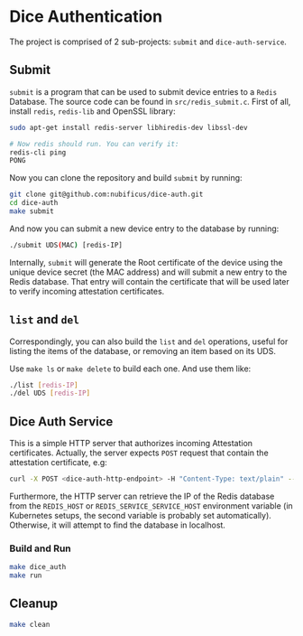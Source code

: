 # Dice Authentication

The project is comprised of 2 sub-projects: `submit` and `dice-auth-service`.

## Submit

`submit` is a program that can be used to submit device entries to a `Redis` Database. The source code can be found in `src/redis_submit.c`. First of all, install `redis`, `redis-lib` and OpenSSL library:
```bash
sudo apt-get install redis-server libhiredis-dev libssl-dev

# Now redis should run. You can verify it:
redis-cli ping
PONG
```

Now you can clone the repository and build `submit` by running:
```bash
git clone git@github.com:nubificus/dice-auth.git
cd dice-auth
make submit
```

And now you can submit a new device entry to the database by running:

```bash
./submit UDS(MAC) [redis-IP]
```
Internally, `submit` will generate the Root certificate of the device using the unique device secret (the MAC address) and will submit a new entry to the Redis database. That entry will contain the certificate that will be used later to verify incoming attestation certificates.

## `list` and `del`
Correspondingly, you can also build the `list` and `del` operations, useful for listing the items of the database, or removing an item based on its UDS.

Use `make ls` or `make delete` to build each one. And use them like:

```bash
./list [redis-IP]
./del UDS [redis-IP]
```

## Dice Auth Service

This is a simple HTTP server that authorizes incoming Attestation certificates. Actually, the server expects `POST` request that contain the attestation certificate, e.g:
```bash
curl -X POST <dice-auth-http-endpoint> -H "Content-Type: text/plain" --data-binary @/path/to/attestation.pem
```
Furthermore, the HTTP server can retrieve the IP of the Redis database from the `REDIS_HOST` or `REDIS_SERVICE_SERVICE_HOST` environment variable (in Kubernetes setups, the second variable is probably set automatically). Otherwise, it will attempt to find the database in localhost.

### Build and Run
```bash
make dice_auth
make run
```
## Cleanup
```bash
make clean
```
